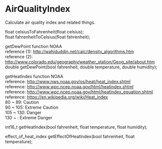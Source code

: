 # AirQualityIndex
Calculate air quality index and related things.

float celsiusToFahrenheit(float celsius);  
float fahrenheitToCelsius(float fahrenheit);

getDewPoint function NOAA  
reference (1): http://wahiduddin.net/calc/density_algorithms.htm  
reference (2): http://www.colorado.edu/geography/weather_station/Geog_site/about.htm  
double getDewPoint(bool fahrenheit, double temperature, double humidity);

getHeatIndex function NOAA  
reference: http://www.nws.noaa.gov/os/heat/heat_index.shtml  
reference: http://www.wpc.ncep.noaa.gov/html/heatindex.shtml  
reference: http://www.wpc.ncep.noaa.gov/html/heatindex_equation.shtml  
reference: https://en.wikipedia.org/wiki/Heat_index  
80 ~ 89: Caution  
90 ~ 105: Extreme Caution  
105 ~ 130: Danger  
130 ~ : Extreme Danger  

int16_t getHeatIndex(bool fahrenheit, float temperature, float humidity);

effect_of_heat_index getEffectOfHeatIndex(bool fahrenheit, float temperature);
